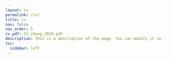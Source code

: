 ```yaml
---
layout: cv
permalink: /cv/
title: cv
nav: false
nav_order: 5
cv_pdf: CV_cheng_2024.pdf
description: This is a description of the page. You can modify it in '_pages/cv.md'. You can also change or remove the top pdf download button.
toc:
  sidebar: left
---
```

